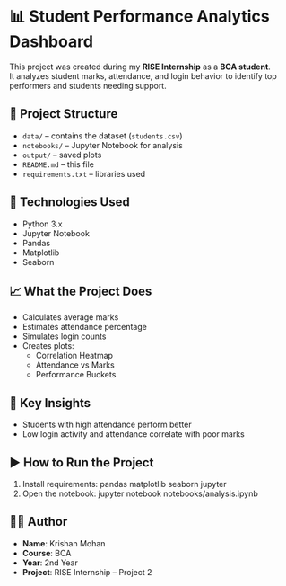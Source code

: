# 📊 Student Performance Analytics Dashboard

This project was created during my **RISE Internship** as a **BCA student**.  
It analyzes student marks, attendance, and login behavior to identify top performers and students needing support.

## 📁 Project Structure

- `data/` – contains the dataset (`students.csv`)
- `notebooks/` – Jupyter Notebook for analysis
- `output/` – saved plots
- `README.md` – this file
- `requirements.txt` – libraries used

## 🧪 Technologies Used

- Python 3.x
- Jupyter Notebook
- Pandas
- Matplotlib
- Seaborn

## 📈 What the Project Does

- Calculates average marks
- Estimates attendance percentage
- Simulates login counts
- Creates plots:
  - Correlation Heatmap
  - Attendance vs Marks
  - Performance Buckets

## 🧠 Key Insights

- Students with high attendance perform better
- Low login activity and attendance correlate with poor marks

## ▶️ How to Run the Project

1. Install requirements:
   pandas
   matplotlib
   seaborn
   jupyter
2. Open the notebook:
   jupyter notebook notebooks/analysis.ipynb

## 👨‍🎓 Author

- **Name**: Krishan Mohan  
- **Course**: BCA  
- **Year**: 2nd Year  
- **Project**: RISE Internship – Project 2